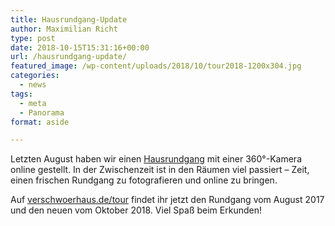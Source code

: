 ```yaml
---
title: Hausrundgang-Update
author: Maximilian Richt
type: post
date: 2018-10-15T15:31:16+00:00
url: /hausrundgang-update/
featured_image: /wp-content/uploads/2018/10/tour2018-1200x304.jpg
categories:
  - news
tags:
  - meta
  - Panorama
format: aside

---
```

Letzten August haben wir einen [Hausrundgang][1] mit einer 360°-Kamera online gestellt. In der Zwischenzeit ist in den Räumen viel passiert &#8211; Zeit, einen frischen Rundgang zu fotografieren und online zu bringen.

Auf [verschwoerhaus.de/tour][2] findet ihr jetzt den Rundgang vom August 2017 und den neuen vom Oktober 2018. Viel Spaß beim Erkunden!

 [1]: https://verschwoerhaus.de/der-virtuelle-hausrundgang/
 [2]: https://verschwoerhaus.de/tour